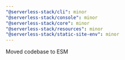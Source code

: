 ```yaml
---
"@serverless-stack/cli": minor
"@serverless-stack/console": minor
"@serverless-stack/core": minor
"@serverless-stack/resources": minor
"@serverless-stack/static-site-env": minor
---
```


Moved codebase to ESM
